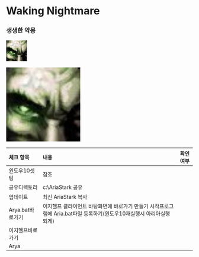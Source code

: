 # Waking Nightmare

### 생생한 악몽
![생생한악몽](./res/생생한악몽.png)

<img src="./res/생생한악몽.png" width="200" height="200">

|체크 항목|내용|확인여부|
|:---|:---|:---:|
|윈도우10셋팅| 참조 ||
|공유디렉토리| c:\AriaStark 공유||
|업데이트|최신 AriaStark 복사 ||
|Arya.bat바로가기|이지헬프 클라이언트 바탕화면에 바로가기 만들기   시작프로그램에 Aria.bat파일 등록하기(윈도우10재실행시 아리아실행되게)||
|이지헬프바로가기|||
|Arya|| 